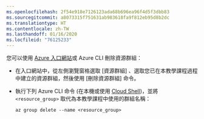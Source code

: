 ```yaml
---
ms.openlocfilehash: 2f54e918e7126123ada68b696ea96f4d5f3dbb83
ms.sourcegitcommit: a8073315f751631ab983618fa9f812eb95d8b2dc
ms.translationtype: HT
ms.contentlocale: zh-TW
ms.lasthandoff: 01/16/2020
ms.locfileid: "76125233"
---
```

您可以使用 [Azure 入口網站](https://portal.azure.com)或 Azure CLI 刪除資源群組：

- 在入口網站中，從左側瀏覽窗格選取 [資源群組]  、選取您已在本教學課程過程中建立的資源群組，然後使用 [刪除資源群組]  命令。

- 執行下列 Azure CLI 命令 (在本機或使用 [Cloud Shell](/cloud-shell/overview))，並將 `<resource_group>` 取代為本教學課程中使用的群組名稱：

    ```azurecli
    az group delete --name <resource_group>
    ```
